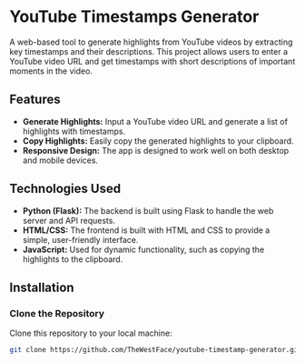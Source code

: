 # YouTube Timestamps Generator

A web-based tool to generate highlights from YouTube videos by extracting key timestamps and their descriptions. This project allows users to enter a YouTube video URL and get timestamps with short descriptions of important moments in the video.

## Features

- **Generate Highlights:** Input a YouTube video URL and generate a list of highlights with timestamps.
- **Copy Highlights:** Easily copy the generated highlights to your clipboard.
- **Responsive Design:** The app is designed to work well on both desktop and mobile devices.

## Technologies Used

- **Python (Flask):** The backend is built using Flask to handle the web server and API requests.
- **HTML/CSS:** The frontend is built with HTML and CSS to provide a simple, user-friendly interface.
- **JavaScript:** Used for dynamic functionality, such as copying the highlights to the clipboard.

## Installation

### Clone the Repository

Clone this repository to your local machine:

```bash
git clone https://github.com/TheWestFace/youtube-timestamp-generator.git
